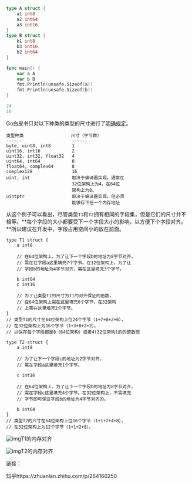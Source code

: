 ```go
type A struct {
	a1 int8
	a2 int64
	a3 int16
}
type B struct {
	b1 int8
	b3 int16
	b2 int64
}

func main() {
	var a A
	var b B
	fmt.Println(unsafe.Sizeof(a))
	fmt.Println(unsafe.Sizeof(b))
}

```

```go
24
16
```



Go白皮书只对以下种类的类型的尺寸进行了[明确规定](https://golang.google.cn/ref/spec#Size_and_alignment_guarantees)。

```
类型种类                  尺寸（字节数）
------                   ------
byte, uint8, int8        1
uint16, int16            2
uint32, int32, float32   4
uint64, int64            8
float64, complex64       8
complex128               16
uint, int                取决于编译器实现。通常在
                         32位架构上为4，在64位
                         架构上为8。
uintptr                  取决于编译器实现。但必须
                         能够存下任一个内存地址
```



从这个例子可以看出，尽管类型`T1`和`T2`拥有相同的字段集，但是它们的尺寸并不相等。**每个字段的大小都要受下一个字段大小的影响，以方便下个字段对齐。**所以建议在开发中，字段占用空间小的放在前面。

```
type T1 struct {
    a int8
 
    // 在64位架构上，为了让下一个字段b的地址为8字节对齐，
    // 需在在字段a这里填充7个字节。在32位架构上，为了让
    // 字段b的地址为4字节对齐，需在这里填充3个字节。
 
    b int64
    c int16
 
    // 为了让类型T1的尺寸为T1的对齐保证的倍数，
    // 在64位架构上需在这里填充6个字节，在32架构
    // 上需在这里填充2个字节。
}
// 类型T1的尺寸在64位架构上位24个字节（1+7+8+2+6），
// 在32位架构上为16个字节（1+3+8+2+2）。
// 以保存每个字段都是8（64位架构）或者4(32位架构)的的整数倍
 
type T2 struct {
    a int8
 
    // 为了让下一个字段c的地址为2字节对齐，
    // 需在字段a这里填充1个字节。
 
    c int16
 
    // 在64位架构上，为了让下一个字段b的地址为8字节对齐，
    // 需在字段c这里填充4个字节。在32位架构上，不需填充
    // 字节即可保证字段b的地址为4字节对齐的。
 
    b int64
}
// 类型T2的尺寸在64位架构上位16个字节（1+1+2+4+8），
// 在32位架构上为12个字节（1+1+2+8）。
```





![img](images/go_1.jpg)T1的内存对齐

![img](images/go_2.jpg)T2的内存对齐



链接：

知乎https://zhuanlan.zhihu.com/p/264160250